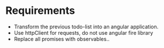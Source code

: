 # Requirements

- Transform the previous todo-list into an angular application.
- Use httpClient for requests, do not use angular fire library
- Replace all promises with observables..
